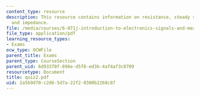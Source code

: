 ```yaml
---
content_type: resource
description: This resource contains information on resistance, steady state behaviour,
  and impedance.
file: /media/courses/6-071j-introduction-to-electronics-signals-and-measurement-spring-2006/2a5b9d70c2d65d7a22f20300b2268c87_quiz2.pdf
file_type: application/pdf
learning_resource_types:
- Exams
ocw_type: OCWFile
parent_title: Exams
parent_type: CourseSection
parent_uid: 6d93370f-896e-d5f8-ed3b-4af4af3c8709
resourcetype: Document
title: quiz2.pdf
uid: 2a5b9d70-c2d6-5d7a-22f2-0300b2268c87
---
```

